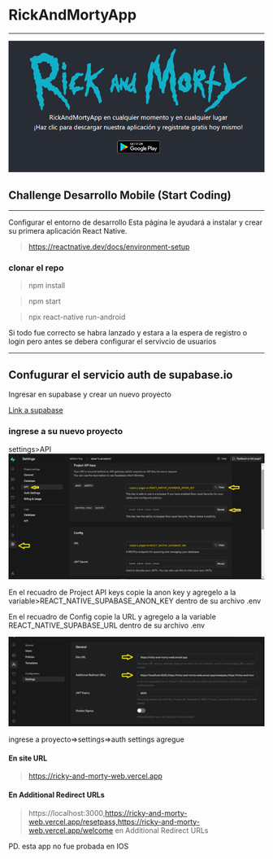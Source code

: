 # RickAndMortyApp

---

![captura ed la pagina de registro](banner.png)

## Challenge Desarrollo Mobile (Start Coding)

---

Configurar el entorno de desarrollo
Esta página le ayudará a instalar y crear su primera aplicación React Native.

> https://reactnative.dev/docs/environment-setup

### clonar el repo

> npm install

> npm start

> npx react-native run-android

Si todo fue correcto se habra lanzado y estara a la espera de registro o login pero antes se debera configurar el servivcio de usuarios

---

## Confugurar el servicio auth de supabase.io

Ingresar en supabase y crear un nuevo proyecto

[Link a supabase](https://api.supabase.io/platform/login)

### ingrese a su nuevo proyecto

settings>API
![Ejemplo de credenciales](supabase-credentials.png)

En el recuadro de Project API keys copie la anon key y agregelo a la variable>REACT_NATIVE_SUPABASE_ANON_KEY dentro de su archivo .env

En el recuadro de Config copie la URL y agregelo a la variable REACT_NATIVE_SUPABASE_URL dentro de su archivo .env

![Agregar links para rediteccionar los mails](urls.png)

ingrese a proyecto=>settings=>auth settings
agregue

#### En site URL

> https://ricky-and-morty-web.vercel.app

#### En Additional Redirect URLs

> https://localhost:3000,https://ricky-and-morty-web.vercel.app/resetpass,https://ricky-and-morty-web.vercel.app/welcome
> en Additional Redirect URLs

PD. esta app no fue probada en IOS
